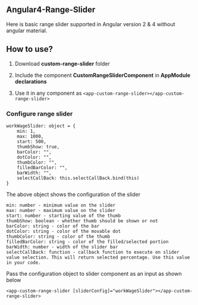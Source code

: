 
## Angular4-Range-Slider

Here is basic range slider supported in Angular version 2 & 4 without angular material.

## How to use?

1. Download **custom-range-slider** folder

2. Include the component **CustomRangeSliderComponent** in **AppModule** **declarations**

3. Use it in any component as `<app-custom-range-slider></app-custom-range-slider>`

### Configure range slider

	workWageSlider: object = {
		min: 1,
		max: 1000,
		start: 500,
		thumbShow: true,
		barColor: "",
		dotColor: "",
		thumbColor: "",
		filledBarColor: "",
		barWidth: "",
		selectCallBack: this.selectCallBack.bind(this)
	}


The above object shows the configuration of the slider


    min: number - minimum value on the slider
    max: number - maximum value on the slider
    start: number - starting value of the thumb
    thumbShow: boolean - whether thumb should be shown or not
    barColor: string - color of the bar
    dotColor: string - color of the movable dot
    thumbColor: string - color of the thumb
    filledBarColor: string - color of the filled/selected portion
    barWidth: number - width of the slider bar
    selectCallBack: function - callback function to execute on slider value selection. This will return selected percentage. Use this value in your code.


Pass the configuration object to slider component as an input as shown below

`<app-custom-range-slider [sliderConfig]="workWageSlider"></app-custom-range-slider>`
